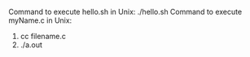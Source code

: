 Command to execute hello.sh in Unix:
./hello.sh
Command to execute myName.c in Unix:
1) cc filename.c
2) ./a.out
